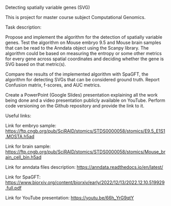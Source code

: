 Detecting spatially variable genes (SVG)

This is project for master course subject Computational Genomics.

Task description:

Propose and implement the algorithm for the detection of spatially variable genes. Test the algorithm on Mouse embryo 9.5 and Mouse brain samples that can be read to the Anndata object using the Scanpy library. The algorithm could be based on measuring the entropy or some other metrics for every gene across spatial coordinates and deciding whether the gene is SVG based on that metric(s).

Compare the results of the implemented algorithm with SpaGFT, the algorithm for detecting SVGs that can be considered ground truth. Report Confusion matrix, f-scores, and AUC metrics.

Create a PowerPoint (Google Slides) presentation explaining all the work being done and a video presentation publicly available on YouTube. Perform code versioning on the Github repository and provide the link to it.

Useful links:

Link for embryo sample: https://ftp.cngb.org/pub/SciRAID/stomics/STDS0000058/stomics/E9.5_E1S1.MOSTA.h5ad

Link for brain sample: https://ftp.cngb.org/pub/SciRAID/stomics/STDS0000058/stomics/Mouse_brain_cell_bin.h5ad

Link for anndata files description: https://anndata.readthedocs.io/en/latest/

Link for SpaGFT: https://www.biorxiv.org/content/biorxiv/early/2022/12/13/2022.12.10.519929.full.pdf

Link for YouTube presentation: https://youtu.be/66h_YrG9qtY
